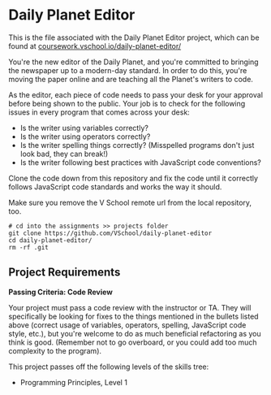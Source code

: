 # Daily Planet Editor

This is the file associated with the Daily Planet Editor project, which can be found at [coursework.vschool.io/daily-planet-editor/](http://coursework.vschool.io/daily-planet-editor/)

You're the new editor of the Daily Planet, and you're committed to bringing the newspaper up to a modern-day standard. In order to do this, you're moving the paper online and are teaching all the Planet's writers to code.

As the editor, each piece of code needs to pass your desk for your approval before being shown to the public. Your job is to check for the following issues in every program that comes across your desk:

* Is the writer using variables correctly?
* Is the writer using operators correctly?
* Is the writer spelling things correctly? (Misspelled programs don't just look bad, they can break!)
* Is the writer following best practices with JavaScript code conventions?

Clone the code down from this repository and fix the code until it correctly follows JavaScript code standards and works the way it should.

Make sure you remove the V School remote url from the local repository, too.

```
# cd into the assignments >> projects folder
git clone https://github.com/VSchool/daily-planet-editor  
cd daily-planet-editor/  
rm -rf .git  
```

## Project Requirements
**Passing Criteria: Code Review**

Your project must pass a code review with the instructor or TA. They will specifically be looking for fixes to the things mentioned in the bullets listed above (correct usage of variables, operators, spelling, JavaScript code style, etc.), but you're welcome to do as much beneficial refactoring as you think is good. (Remember not to go overboard, or you could add too much complexity to the program).

This project passes off the following levels of the skills tree:
* Programming Principles, Level 1
